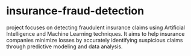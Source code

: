# insurance-fraud-detection
project focuses on detecting fraudulent insurance claims using Artificial Intelligence and Machine Learning techniques. It aims to help insurance companies minimize losses by accurately identifying suspicious claims through predictive modeling and data analysis.
